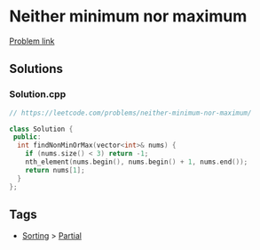# Neither minimum nor maximum

[Problem link](https://leetcode.com/problems/neither-minimum-nor-maximum/)

## Solutions


### Solution.cpp
```cpp
// https://leetcode.com/problems/neither-minimum-nor-maximum/

class Solution {
 public:
  int findNonMinOrMax(vector<int>& nums) {
    if (nums.size() < 3) return -1;
    nth_element(nums.begin(), nums.begin() + 1, nums.end());
    return nums[1];
  }
};
```
## Tags

* [Sorting](/Collections/sorting.md#sorting) > [Partial](/Collections/sorting.md#partial)
